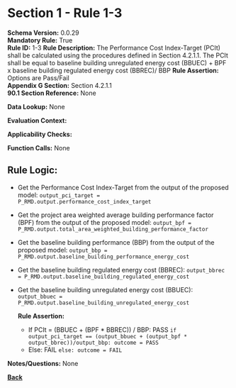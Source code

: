 # Section 1 - Rule 1-3
**Schema Version:** 0.0.29  
**Mandatory Rule:** True  
**Rule ID:** 1-3
**Rule Description:** The Performance Cost Index-Target (PCIt) shall be calculated using the procedures defined in Section 4.2.1.1. The PCIt shall be equal to baseline building unregulated energy cost (BBUEC) + BPF x baseline building regulated energy cost (BBREC)/ BBP
**Rule Assertion:** Options are Pass/Fail   
**Appendix G Section:** Section 4.2.1.1  
**90.1 Section Reference:** None  

**Data Lookup:** None  

**Evaluation Context:** 

**Applicability Checks:** 

**Function Calls:** None

## Rule Logic:   

- Get the Performance Cost Index-Target from the output of the proposed model: `output_pci_target = P_RMD.output.performance_cost_index_target`
- Get the project area weighted average building performance factor (BPF) from the output of the proposed model: `output_bpf = P_RMD.output.total_area_weighted_building_performance_factor`
- Get the baseline building performance (BBP) from the output of the proposed model: `output_bbp = P_RMD.output.baseline_building_performance_energy_cost`
- Get the baseline building regulated energy cost (BBREC): `output_bbrec = P_RMD.output.baseline_building_regulated_energy_cost`
- Get the baseline building unregulated energy cost (BBUEC): `output_bbuec = P_RMD.output.baseline_building_unregulated_energy_cost`

  **Rule Assertion:** 
  - If PCIt = (BBUEC + (BPF * BBREC)) / BBP: PASS `if output_pci_target == (output_bbuec + (output_bpf * output_bbrec))/output_bbp: outcome = PASS`
  - Else: FAIL `else: outcome = FAIL`

**Notes/Questions:** None


**[Back](../_toc.md)**